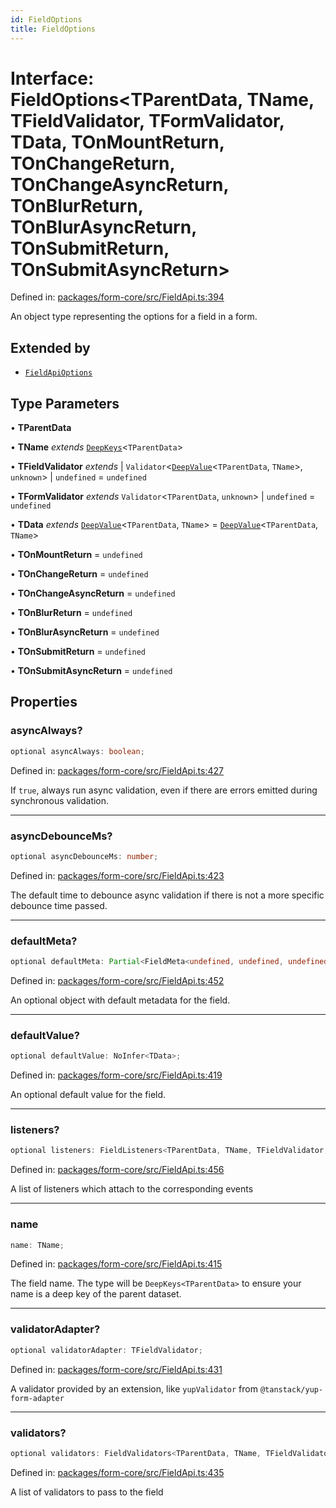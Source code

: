 ```yaml
---
id: FieldOptions
title: FieldOptions
---
```


# Interface: FieldOptions\<TParentData, TName, TFieldValidator, TFormValidator, TData, TOnMountReturn, TOnChangeReturn, TOnChangeAsyncReturn, TOnBlurReturn, TOnBlurAsyncReturn, TOnSubmitReturn, TOnSubmitAsyncReturn\>

Defined in: [packages/form-core/src/FieldApi.ts:394](https://github.com/TanStack/form/blob/main/packages/form-core/src/FieldApi.ts#L394)

An object type representing the options for a field in a form.

## Extended by

- [`FieldApiOptions`](fieldapioptions.md)

## Type Parameters

• **TParentData**

• **TName** *extends* [`DeepKeys`](../type-aliases/deepkeys.md)\<`TParentData`\>

• **TFieldValidator** *extends* 
  \| `Validator`\<[`DeepValue`](../type-aliases/deepvalue.md)\<`TParentData`, `TName`\>, `unknown`\>
  \| `undefined` = `undefined`

• **TFormValidator** *extends* `Validator`\<`TParentData`, `unknown`\> \| `undefined` = `undefined`

• **TData** *extends* [`DeepValue`](../type-aliases/deepvalue.md)\<`TParentData`, `TName`\> = [`DeepValue`](../type-aliases/deepvalue.md)\<`TParentData`, `TName`\>

• **TOnMountReturn** = `undefined`

• **TOnChangeReturn** = `undefined`

• **TOnChangeAsyncReturn** = `undefined`

• **TOnBlurReturn** = `undefined`

• **TOnBlurAsyncReturn** = `undefined`

• **TOnSubmitReturn** = `undefined`

• **TOnSubmitAsyncReturn** = `undefined`

## Properties

### asyncAlways?

```ts
optional asyncAlways: boolean;
```

Defined in: [packages/form-core/src/FieldApi.ts:427](https://github.com/TanStack/form/blob/main/packages/form-core/src/FieldApi.ts#L427)

If `true`, always run async validation, even if there are errors emitted during synchronous validation.

***

### asyncDebounceMs?

```ts
optional asyncDebounceMs: number;
```

Defined in: [packages/form-core/src/FieldApi.ts:423](https://github.com/TanStack/form/blob/main/packages/form-core/src/FieldApi.ts#L423)

The default time to debounce async validation if there is not a more specific debounce time passed.

***

### defaultMeta?

```ts
optional defaultMeta: Partial<FieldMeta<undefined, undefined, undefined, undefined, undefined, undefined, undefined>>;
```

Defined in: [packages/form-core/src/FieldApi.ts:452](https://github.com/TanStack/form/blob/main/packages/form-core/src/FieldApi.ts#L452)

An optional object with default metadata for the field.

***

### defaultValue?

```ts
optional defaultValue: NoInfer<TData>;
```

Defined in: [packages/form-core/src/FieldApi.ts:419](https://github.com/TanStack/form/blob/main/packages/form-core/src/FieldApi.ts#L419)

An optional default value for the field.

***

### listeners?

```ts
optional listeners: FieldListeners<TParentData, TName, TFieldValidator, TFormValidator, TData>;
```

Defined in: [packages/form-core/src/FieldApi.ts:456](https://github.com/TanStack/form/blob/main/packages/form-core/src/FieldApi.ts#L456)

A list of listeners which attach to the corresponding events

***

### name

```ts
name: TName;
```

Defined in: [packages/form-core/src/FieldApi.ts:415](https://github.com/TanStack/form/blob/main/packages/form-core/src/FieldApi.ts#L415)

The field name. The type will be `DeepKeys<TParentData>` to ensure your name is a deep key of the parent dataset.

***

### validatorAdapter?

```ts
optional validatorAdapter: TFieldValidator;
```

Defined in: [packages/form-core/src/FieldApi.ts:431](https://github.com/TanStack/form/blob/main/packages/form-core/src/FieldApi.ts#L431)

A validator provided by an extension, like `yupValidator` from `@tanstack/yup-form-adapter`

***

### validators?

```ts
optional validators: FieldValidators<TParentData, TName, TFieldValidator, TFormValidator, TData, TOnMountReturn, TOnChangeReturn, TOnChangeAsyncReturn, TOnBlurReturn, TOnBlurAsyncReturn, TOnSubmitReturn, TOnSubmitAsyncReturn>;
```

Defined in: [packages/form-core/src/FieldApi.ts:435](https://github.com/TanStack/form/blob/main/packages/form-core/src/FieldApi.ts#L435)

A list of validators to pass to the field
